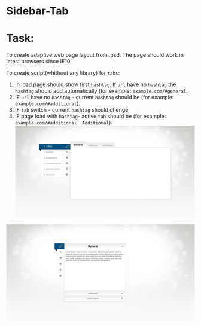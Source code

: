 # Sidebar-Tab
# Task:
To create adaptive web page layout from .psd. The page should work in latest browsers since IE10.

To create script(whithout any library) for `tabs`:

1. In load page should show first `hashtag`. If `url` have no `hashtag` the `hashtag` should add automatically (for example: `example.com/#general`.
2. IF `url` have no `hashtag` - current `hashtag` should be (for example: `example.com/#additional`).
3. IF `tab` switch - current `hashtag` should chenge.
4. IF page load with `hashtag`- active `tab` should be  (for example: `example.com/#additional` - `Additional`).
![Скриншот](Sidebar-tab-design-psd/Tab.jpg)

![Скриншот](Sidebar-tab-design-psd/Tab-mobile.jpg)

